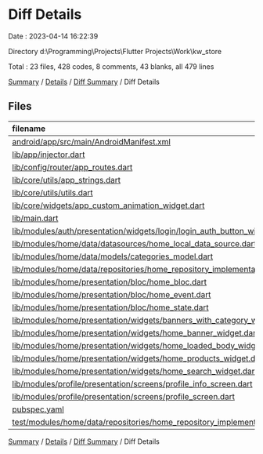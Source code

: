 # Diff Details

Date : 2023-04-14 16:22:39

Directory d:\\Programming\\Projects\\Flutter Projects\\Work\\kw_store

Total : 23 files,  428 codes, 8 comments, 43 blanks, all 479 lines

[Summary](results.md) / [Details](details.md) / [Diff Summary](diff.md) / Diff Details

## Files
| filename | language | code | comment | blank | total |
| :--- | :--- | ---: | ---: | ---: | ---: |
| [android/app/src/main/AndroidManifest.xml](/android/app/src/main/AndroidManifest.xml) | XML | 2 | 0 | 1 | 3 |
| [lib/app/injector.dart](/lib/app/injector.dart) | Dart | 7 | 0 | 0 | 7 |
| [lib/config/router/app_routes.dart](/lib/config/router/app_routes.dart) | Dart | 9 | -3 | 2 | 8 |
| [lib/core/utils/app_strings.dart](/lib/core/utils/app_strings.dart) | Dart | 1 | 0 | 0 | 1 |
| [lib/core/utils/utils.dart](/lib/core/utils/utils.dart) | Dart | 16 | 0 | 3 | 19 |
| [lib/core/widgets/app_custom_animation_widget.dart](/lib/core/widgets/app_custom_animation_widget.dart) | Dart | 5 | 0 | 1 | 6 |
| [lib/main.dart](/lib/main.dart) | Dart | -8 | 5 | -1 | -4 |
| [lib/modules/auth/presentation/widgets/login/login_auth_button_widget.dart](/lib/modules/auth/presentation/widgets/login/login_auth_button_widget.dart) | Dart | 3 | 0 | 0 | 3 |
| [lib/modules/home/data/datasources/home_local_data_source.dart](/lib/modules/home/data/datasources/home_local_data_source.dart) | Dart | 46 | 0 | 15 | 61 |
| [lib/modules/home/data/models/categories_model.dart](/lib/modules/home/data/models/categories_model.dart) | Dart | 3 | 1 | 0 | 4 |
| [lib/modules/home/data/repositories/home_repository_implementation.dart](/lib/modules/home/data/repositories/home_repository_implementation.dart) | Dart | 11 | 1 | 1 | 13 |
| [lib/modules/home/presentation/bloc/home_bloc.dart](/lib/modules/home/presentation/bloc/home_bloc.dart) | Dart | 23 | 1 | 4 | 28 |
| [lib/modules/home/presentation/bloc/home_event.dart](/lib/modules/home/presentation/bloc/home_event.dart) | Dart | 6 | 0 | 2 | 8 |
| [lib/modules/home/presentation/bloc/home_state.dart](/lib/modules/home/presentation/bloc/home_state.dart) | Dart | 21 | 2 | 2 | 25 |
| [lib/modules/home/presentation/widgets/banners_with_category_widget.dart](/lib/modules/home/presentation/widgets/banners_with_category_widget.dart) | Dart | 46 | 0 | 4 | 50 |
| [lib/modules/home/presentation/widgets/home_banner_widget.dart](/lib/modules/home/presentation/widgets/home_banner_widget.dart) | Dart | 11 | 0 | -1 | 10 |
| [lib/modules/home/presentation/widgets/home_loaded_body_widget.dart](/lib/modules/home/presentation/widgets/home_loaded_body_widget.dart) | Dart | -6 | 0 | 0 | -6 |
| [lib/modules/home/presentation/widgets/home_products_widget.dart](/lib/modules/home/presentation/widgets/home_products_widget.dart) | Dart | 16 | 0 | 0 | 16 |
| [lib/modules/home/presentation/widgets/home_search_widget.dart](/lib/modules/home/presentation/widgets/home_search_widget.dart) | Dart | 15 | 1 | 6 | 22 |
| [lib/modules/profile/presentation/screens/profile_info_screen.dart](/lib/modules/profile/presentation/screens/profile_info_screen.dart) | Dart | 147 | 0 | 12 | 159 |
| [lib/modules/profile/presentation/screens/profile_screen.dart](/lib/modules/profile/presentation/screens/profile_screen.dart) | Dart | 49 | -1 | -7 | 41 |
| [pubspec.yaml](/pubspec.yaml) | YAML | 4 | 1 | -1 | 4 |
| [test/modules/home/data/repositories/home_repository_implementation_test.dart](/test/modules/home/data/repositories/home_repository_implementation_test.dart) | Dart | 1 | 0 | 0 | 1 |

[Summary](results.md) / [Details](details.md) / [Diff Summary](diff.md) / Diff Details